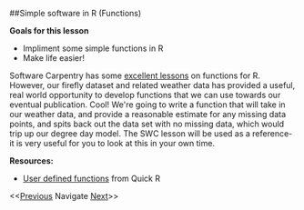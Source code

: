 ##Simple software in R (Functions)

**Goals for this lesson**

* Impliment some simple functions in R
* Make life easier!

Software Carpentry has some [excellent lessons](http://swcarpentry.github.io/r-novice-inflammation/02-func-R.html) on functions for R. However, our firefly dataset and related weather data has provided a useful, real world opportunity to develop functions that we can use towards our eventual publication. Cool! We're going to write a function that will take in our weather data, and provide a reasonable estimate for any missing data points, and spits back out the data set with no missing data, which would trip up our degree day model. The SWC lesson will be used as a reference- it is very useful for you to look at this in your own time.

**Resources:**

* [User defined functions](http://www.statmethods.net/management/userfunctions.html) from Quick R

<<[Previous](https://github.com/cbahlai/OSRR_course/blob/master/11_reproducibility.md)  Navigate [Next](https://github.com/cbahlai/OSRR_course/blob/master/13_authorship_in_collaboration.md)>>

